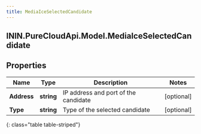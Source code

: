 ```yaml
---
title: MediaIceSelectedCandidate
---
```

## ININ.PureCloudApi.Model.MediaIceSelectedCandidate

## Properties

|Name | Type | Description | Notes|
|------------ | ------------- | ------------- | -------------|
| **Address** | **string** | IP address and port of the candidate | [optional] |
| **Type** | **string** | Type of the selected candidate | [optional] |
{: class="table table-striped"}



